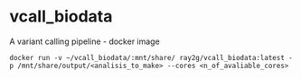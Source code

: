 # vcall_biodata
A variant calling pipeline - docker image 

```
docker run -v ~/vcall_biodata/:mnt/share/ ray2g/vcall_biodata:latest -p /mnt/share/output/<analisis_to_make> --cores <n_of_avaliable_cores>
```
